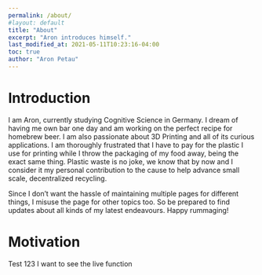 ```yaml
---
permalink: /about/
#layout: default
title: "About"
excerpt: "Aron introduces himself."
last_modified_at: 2021-05-11T10:23:16-04:00
toc: true
author: "Aron Petau"
---
```


# Introduction
I am Aron, currently studying Cognitive Science in Germany.
I dream of having me own bar one day and am working on the perfect recipe for homebrew beer.
I am also passionate about 3D Printing and all of its curious applications.
I am thoroughly frustrated that I have to pay for the plastic I use for printing while I throw the packaging of my food away, being the exact same thing.
Plastic waste is no joke, we know that by now and I consider it my personal contribution to the cause to help advance small scale, decentralized recycling.

Since I don’t want the hassle of maintaining multiple pages for different things, I misuse the page for other topics too. So be prepared to find updates about all kinds of my latest endeavours.
Happy rummaging!

# Motivation
Test
123
I want to see the live function
